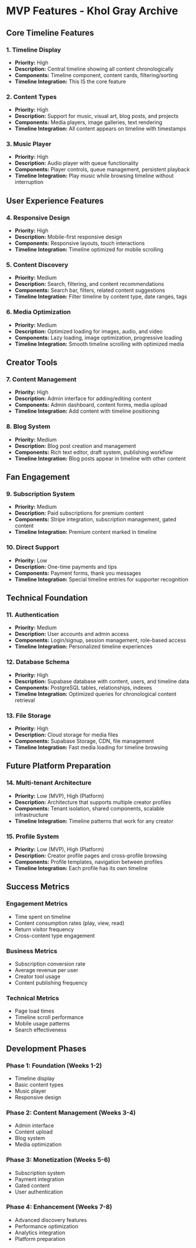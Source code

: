 # MVP Features - Khol Gray Archive

## Core Timeline Features

### 1. Timeline Display
- **Priority:** High
- **Description:** Central timeline showing all content chronologically
- **Components:** Timeline component, content cards, filtering/sorting
- **Timeline Integration:** This IS the core feature

### 2. Content Types
- **Priority:** High  
- **Description:** Support for music, visual art, blog posts, and projects
- **Components:** Media players, image galleries, text rendering
- **Timeline Integration:** All content appears on timeline with timestamps

### 3. Music Player
- **Priority:** High
- **Description:** Audio player with queue functionality
- **Components:** Player controls, queue management, persistent playback
- **Timeline Integration:** Play music while browsing timeline without interruption

## User Experience Features

### 4. Responsive Design
- **Priority:** High
- **Description:** Mobile-first responsive design
- **Components:** Responsive layouts, touch interactions
- **Timeline Integration:** Timeline optimized for mobile scrolling

### 5. Content Discovery
- **Priority:** Medium
- **Description:** Search, filtering, and content recommendations
- **Components:** Search bar, filters, related content suggestions
- **Timeline Integration:** Filter timeline by content type, date ranges, tags

### 6. Media Optimization
- **Priority:** Medium
- **Description:** Optimized loading for images, audio, and video
- **Components:** Lazy loading, image optimization, progressive loading
- **Timeline Integration:** Smooth timeline scrolling with optimized media

## Creator Tools

### 7. Content Management
- **Priority:** High
- **Description:** Admin interface for adding/editing content
- **Components:** Admin dashboard, content forms, media upload
- **Timeline Integration:** Add content with timeline positioning

### 8. Blog System
- **Priority:** Medium
- **Description:** Blog post creation and management
- **Components:** Rich text editor, draft system, publishing workflow
- **Timeline Integration:** Blog posts appear in timeline with other content

## Fan Engagement

### 9. Subscription System
- **Priority:** Medium
- **Description:** Paid subscriptions for premium content
- **Components:** Stripe integration, subscription management, gated content
- **Timeline Integration:** Premium content marked in timeline

### 10. Direct Support
- **Priority:** Low
- **Description:** One-time payments and tips
- **Components:** Payment forms, thank you messages
- **Timeline Integration:** Special timeline entries for supporter recognition

## Technical Foundation

### 11. Authentication
- **Priority:** Medium
- **Description:** User accounts and admin access
- **Components:** Login/signup, session management, role-based access
- **Timeline Integration:** Personalized timeline experiences

### 12. Database Schema
- **Priority:** High
- **Description:** Supabase database with content, users, and timeline data
- **Components:** PostgreSQL tables, relationships, indexes
- **Timeline Integration:** Optimized queries for chronological content retrieval

### 13. File Storage
- **Priority:** High
- **Description:** Cloud storage for media files
- **Components:** Supabase Storage, CDN, file management
- **Timeline Integration:** Fast media loading for timeline browsing

## Future Platform Preparation

### 14. Multi-tenant Architecture
- **Priority:** Low (MVP), High (Platform)
- **Description:** Architecture that supports multiple creator profiles
- **Components:** Tenant isolation, shared components, scalable infrastructure
- **Timeline Integration:** Timeline patterns that work for any creator

### 15. Profile System
- **Priority:** Low (MVP), High (Platform)
- **Description:** Creator profile pages and cross-profile browsing
- **Components:** Profile templates, navigation between profiles
- **Timeline Integration:** Each profile has its own timeline

## Success Metrics

### Engagement Metrics
- Time spent on timeline
- Content consumption rates (play, view, read)
- Return visitor frequency
- Cross-content type engagement

### Business Metrics
- Subscription conversion rate
- Average revenue per user
- Creator tool usage
- Content publishing frequency

### Technical Metrics
- Page load times
- Timeline scroll performance
- Mobile usage patterns
- Search effectiveness

## Development Phases

### Phase 1: Foundation (Weeks 1-2)
- Timeline display
- Basic content types
- Music player
- Responsive design

### Phase 2: Content Management (Weeks 3-4)
- Admin interface
- Content upload
- Blog system
- Media optimization

### Phase 3: Monetization (Weeks 5-6)
- Subscription system
- Payment integration
- Gated content
- User authentication

### Phase 4: Enhancement (Weeks 7-8)
- Advanced discovery features
- Performance optimization
- Analytics integration
- Platform preparation